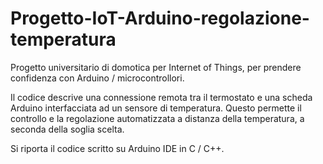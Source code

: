 # Progetto-IoT-Arduino-regolazione-temperatura
Progetto universitario di domotica per Internet of Things, per prendere confidenza con Arduino / microcontrollori.

Il codice descrive una connessione remota tra il termostato e una scheda Arduino interfacciata ad un sensore di temperatura.
Questo permette il controllo e la regolazione automatizzata a distanza della temperatura, a seconda della soglia scelta.

Si riporta il codice scritto su Arduino IDE in C / C++.
